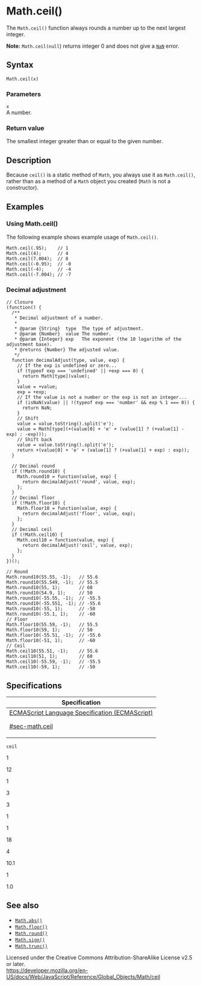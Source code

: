 # Math.ceil()

The `Math.ceil()` function always rounds a number up to the next largest integer.

**Note:** `Math.ceil(null`) returns integer 0 and does not give a [`NaN`](../nan) error.

## Syntax

    Math.ceil(x)

### Parameters

`x`  
A number.

### Return value

The smallest integer greater than or equal to the given number.

## Description

Because `ceil()` is a static method of `Math`, you always use it as `Math.ceil()`, rather than as a method of a `Math` object you created (`Math` is not a constructor).

## Examples

### Using Math.ceil()

The following example shows example usage of `Math.ceil()`.

    Math.ceil(.95);    // 1
    Math.ceil(4);      // 4
    Math.ceil(7.004);  // 8
    Math.ceil(-0.95);  // -0
    Math.ceil(-4);     // -4
    Math.ceil(-7.004); // -7

### Decimal adjustment

    // Closure
    (function() {
      /**
       * Decimal adjustment of a number.
       *
       * @param {String}  type  The type of adjustment.
       * @param {Number}  value The number.
       * @param {Integer} exp   The exponent (the 10 logarithm of the adjustment base).
       * @returns {Number} The adjusted value.
       */
      function decimalAdjust(type, value, exp) {
        // If the exp is undefined or zero...
        if (typeof exp === 'undefined' || +exp === 0) {
          return Math[type](value);
        }
        value = +value;
        exp = +exp;
        // If the value is not a number or the exp is not an integer...
        if (isNaN(value) || !(typeof exp === 'number' && exp % 1 === 0)) {
          return NaN;
        }
        // Shift
        value = value.toString().split('e');
        value = Math[type](+(value[0] + 'e' + (value[1] ? (+value[1] - exp) : -exp)));
        // Shift back
        value = value.toString().split('e');
        return +(value[0] + 'e' + (value[1] ? (+value[1] + exp) : exp));
      }

      // Decimal round
      if (!Math.round10) {
        Math.round10 = function(value, exp) {
          return decimalAdjust('round', value, exp);
        };
      }
      // Decimal floor
      if (!Math.floor10) {
        Math.floor10 = function(value, exp) {
          return decimalAdjust('floor', value, exp);
        };
      }
      // Decimal ceil
      if (!Math.ceil10) {
        Math.ceil10 = function(value, exp) {
          return decimalAdjust('ceil', value, exp);
        };
      }
    })();

    // Round
    Math.round10(55.55, -1);   // 55.6
    Math.round10(55.549, -1);  // 55.5
    Math.round10(55, 1);       // 60
    Math.round10(54.9, 1);     // 50
    Math.round10(-55.55, -1);  // -55.5
    Math.round10(-55.551, -1); // -55.6
    Math.round10(-55, 1);      // -50
    Math.round10(-55.1, 1);    // -60
    // Floor
    Math.floor10(55.59, -1);   // 55.5
    Math.floor10(59, 1);       // 50
    Math.floor10(-55.51, -1);  // -55.6
    Math.floor10(-51, 1);      // -60
    // Ceil
    Math.ceil10(55.51, -1);    // 55.6
    Math.ceil10(51, 1);        // 60
    Math.ceil10(-55.59, -1);   // -55.5
    Math.ceil10(-59, 1);       // -50

## Specifications

<table><thead><tr class="header"><th>Specification</th></tr></thead><tbody><tr class="odd"><td><a href="https://tc39.es/ecma262/#sec-math.ceil">ECMAScript Language Specification (ECMAScript) 
<br/>

<span class="small">#sec-math.ceil</span></a></td></tr></tbody></table>

`ceil`

1

12

1

3

3

1

1

18

4

10.1

1

1.0

## See also

-   [`Math.abs()`](abs)
-   [`Math.floor()`](floor)
-   [`Math.round()`](round)
-   [`Math.sign()`](sign)
-   [`Math.trunc()`](trunc)

 
Licensed under the Creative Commons Attribution-ShareAlike License v2.5 or later.  
<a href="https://developer.mozilla.org/en-US/docs/Web/JavaScript/Reference/Global_Objects/Math/ceil" class="_attribution-link">https://developer.mozilla.org/en-US/docs/Web/JavaScript/Reference/Global_Objects/Math/ceil</a>
